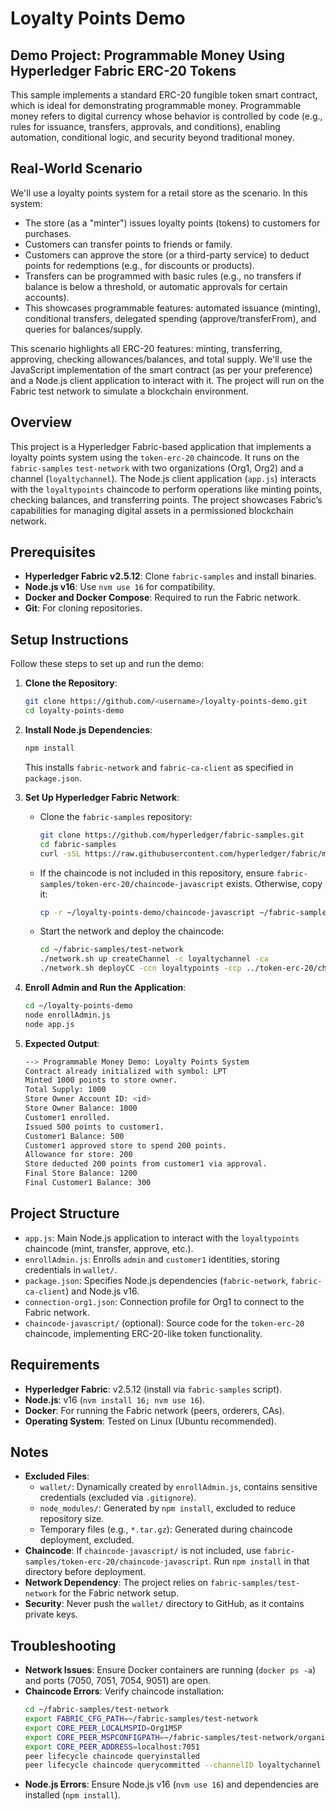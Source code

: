 # Loyalty Points Demo

## Demo Project: Programmable Money Using Hyperledger Fabric ERC-20 Tokens
This sample implements a standard ERC-20 fungible token smart contract, which is ideal for demonstrating programmable money. Programmable money refers to digital currency whose behavior is controlled by code (e.g., rules for issuance, transfers, approvals, and conditions), enabling automation, conditional logic, and security beyond traditional money.
## Real-World Scenario
We'll use a loyalty points system for a retail store as the scenario. In this system:

- The store (as a "minter") issues loyalty points (tokens) to customers for purchases.
- Customers can transfer points to friends or family.
- Customers can approve the store (or a third-party service) to deduct points for redemptions (e.g., for discounts or products).
- Transfers can be programmed with basic rules (e.g., no transfers if balance is below a threshold, or automatic approvals for certain accounts).
- This showcases programmable features: automated issuance (minting), conditional transfers, delegated spending (approve/transferFrom), and queries for balances/supply.

This scenario highlights all ERC-20 features: minting, transferring, approving, checking allowances/balances, and total supply. We'll use the JavaScript implementation of the smart contract (as per your preference) and a Node.js client application to interact with it. The project will run on the Fabric test network to simulate a blockchain environment.
## Overview
This project is a Hyperledger Fabric-based application that implements a loyalty points system using the `token-erc-20` chaincode. It runs on the `fabric-samples` `test-network` with two organizations (Org1, Org2) and a channel (`loyaltychannel`). The Node.js client application (`app.js`) interacts with the `loyaltypoints` chaincode to perform operations like minting points, checking balances, and transferring points. The project showcases Fabric’s capabilities for managing digital assets in a permissioned blockchain network.

## Prerequisites
- **Hyperledger Fabric v2.5.12**: Clone `fabric-samples` and install binaries.
- **Node.js v16**: Use `nvm use 16` for compatibility.
- **Docker and Docker Compose**: Required to run the Fabric network.
- **Git**: For cloning repositories.

## Setup Instructions
Follow these steps to set up and run the demo:

1. **Clone the Repository**:
   ```bash
   git clone https://github.com/<username>/loyalty-points-demo.git
   cd loyalty-points-demo
   ```

2. **Install Node.js Dependencies**:
   ```bash
   npm install
   ```
   This installs `fabric-network` and `fabric-ca-client` as specified in `package.json`.

3. **Set Up Hyperledger Fabric Network**:
   - Clone the `fabric-samples` repository:
     ```bash
     git clone https://github.com/hyperledger/fabric-samples.git
     cd fabric-samples
     curl -sSL https://raw.githubusercontent.com/hyperledger/fabric/main/scripts/install-fabric.sh | bash -s -- binary
     ```
   - If the chaincode is not included in this repository, ensure `fabric-samples/token-erc-20/chaincode-javascript` exists. Otherwise, copy it:
     ```bash
     cp -r ~/loyalty-points-demo/chaincode-javascript ~/fabric-samples/token-erc-20/chaincode-javascript
     ```
   - Start the network and deploy the chaincode:
     ```bash
     cd ~/fabric-samples/test-network
     ./network.sh up createChannel -c loyaltychannel -ca
     ./network.sh deployCC -ccn loyaltypoints -ccp ../token-erc-20/chaincode-javascript -ccl javascript -c loyaltychannel
     ```

4. **Enroll Admin and Run the Application**:
   ```bash
   cd ~/loyalty-points-demo
   node enrollAdmin.js
   node app.js
   ```

5. **Expected Output**:
   ```bash
   --> Programmable Money Demo: Loyalty Points System
   Contract already initialized with symbol: LPT
   Minted 1000 points to store owner.
   Total Supply: 1000
   Store Owner Account ID: <id>
   Store Owner Balance: 1000
   Customer1 enrolled.
   Issued 500 points to customer1.
   Customer1 Balance: 500
   Customer1 approved store to spend 200 points.
   Allowance for store: 200
   Store deducted 200 points from customer1 via approval.
   Final Store Balance: 1200
   Final Customer1 Balance: 300
   ```

## Project Structure
- `app.js`: Main Node.js application to interact with the `loyaltypoints` chaincode (mint, transfer, approve, etc.).
- `enrollAdmin.js`: Enrolls `admin` and `customer1` identities, storing credentials in `wallet/`.
- `package.json`: Specifies Node.js dependencies (`fabric-network`, `fabric-ca-client`) and Node.js v16.
- `connection-org1.json`: Connection profile for Org1 to connect to the Fabric network.
- `chaincode-javascript/` (optional): Source code for the `token-erc-20` chaincode, implementing ERC-20-like token functionality.

## Requirements
- **Hyperledger Fabric**: v2.5.12 (install via `fabric-samples` script).
- **Node.js**: v16 (`nvm install 16; nvm use 16`).
- **Docker**: For running the Fabric network (peers, orderers, CAs).
- **Operating System**: Tested on Linux (Ubuntu recommended).

## Notes
- **Excluded Files**:
  - `wallet/`: Dynamically created by `enrollAdmin.js`, contains sensitive credentials (excluded via `.gitignore`).
  - `node_modules/`: Generated by `npm install`, excluded to reduce repository size.
  - Temporary files (e.g., `*.tar.gz`): Generated during chaincode deployment, excluded.
- **Chaincode**: If `chaincode-javascript/` is not included, use `fabric-samples/token-erc-20/chaincode-javascript`. Run `npm install` in that directory before deployment.
- **Network Dependency**: The project relies on `fabric-samples/test-network` for the Fabric network setup.
- **Security**: Never push the `wallet/` directory to GitHub, as it contains private keys.

## Troubleshooting
- **Network Issues**: Ensure Docker containers are running (`docker ps -a`) and ports (7050, 7051, 7054, 9051) are open.
- **Chaincode Errors**: Verify chaincode installation:
  ```bash
  cd ~/fabric-samples/test-network
  export FABRIC_CFG_PATH=~/fabric-samples/test-network
  export CORE_PEER_LOCALMSPID=Org1MSP
  export CORE_PEER_MSPCONFIGPATH=~/fabric-samples/test-network/organizations/peerOrganizations/org1.example.com/users/Admin@org1.example.com/msp
  export CORE_PEER_ADDRESS=localhost:7051
  peer lifecycle chaincode queryinstalled
  peer lifecycle chaincode querycommitted --channelID loyaltychannel
  ```
- **Node.js Errors**: Ensure Node.js v16 (`nvm use 16`) and dependencies are installed (`npm install`).
